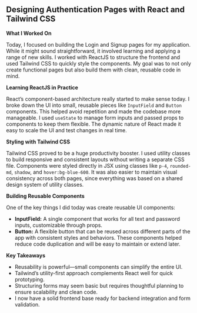 ## **Designing Authentication Pages with React and Tailwind CSS**

**What I Worked On**

Today, I focused on building the Login and Signup pages for my application. While it might sound straightforward, it involved learning and applying a range of new skills. I worked with ReactJS to structure the frontend and used Tailwind CSS to quickly style the components. My goal was to not only create functional pages but also build them with clean, reusable code in mind.

**Learning ReactJS in Practice**

React’s component-based architecture really started to make sense today. I broke down the UI into small, reusable pieces like `InputField` and `Button` components. This helped avoid repetition and made the codebase more manageable. I used `useState` to manage form inputs and passed props to components to keep them flexible. The dynamic nature of React made it easy to scale the UI and test changes in real time.

**Styling with Tailwind CSS**

Tailwind CSS proved to be a huge productivity booster. I used utility classes to build responsive and consistent layouts without writing a separate CSS file. Components were styled directly in JSX using classes like `p-4`, `rounded-md`, `shadow`, and `hover:bg-blue-600`. It was also easier to maintain visual consistency across both pages, since everything was based on a shared design system of utility classes.

**Building Reusable Components**

One of the key things I did today was create reusable UI components:
* **InputField:** A single component that works for all text and password inputs, customizable through props.
* **Button:** A flexible button that can be reused across different parts of the app with consistent styles and behaviors.
These components helped reduce code duplication and will be easy to maintain or extend later.

**Key Takeaways**

* Reusability is powerful—small components can simplify the entire UI.
* Tailwind’s utility-first approach complements React well for quick prototyping.
* Structuring forms may seem basic but requires thoughtful planning to ensure scalability and clean code.
* I now have a solid frontend base ready for backend integration and form validation.